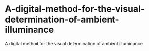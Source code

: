 # A-digital-method-for-the-visual-determination-of-ambient-illuminance
A digital method for the visual determination of ambient illuminance
